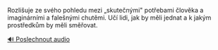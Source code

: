 
Rozlišuje ze svého pohledu mezi „skutečnými" potřebami člověka a imaginárními a falešnými chutěmi. Učí lidi, jak by měli jednat a k jakým prostředkům by měli směřovat.

[🔊 Poslechnout audio](/data/7-paragraphs/audio/chapter_26/para_001-Rozliuje-ze-svho-pohledu-mezi-skutenmi-pote.mp3)
